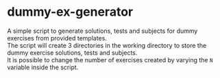# dummy-ex-generator

A simple script to generate solutions, tests and subjects for dummy exercises from provided templates.  
The script will create 3 directories in the working directory to store the dummy exercise solutions, tests and subjects.  
It is possible to change the number of exercises created by varying the `N` variable inside the script.